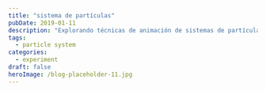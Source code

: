 ```yaml
---
title: "sistema de partículas"
pubDate: 2019-01-11
description: "Explorando técnicas de animación de sistemas de partículas utilizando Canvas y JavaScript para crear efectos visuales dinámicos"
tags:
  - particle system
categories:
  - experiment
draft: false
heroImage: /blog-placeholder-11.jpg
---
```


<script type="module" src="/js/experiments/system01.js"></script>

<canvas></canvas>

